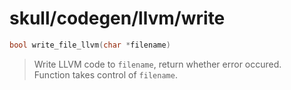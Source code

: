 # skull/codegen/llvm/write

```c
bool write_file_llvm(char *filename)
```

> Write LLVM code to `filename`, return whether error occured.
> \
> Function takes control of `filename`.

